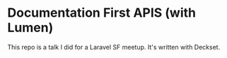 # Documentation First APIS (with Lumen)

This repo is a talk I did for a Laravel SF meetup.  It's written with Deckset.
